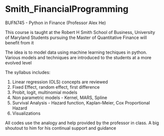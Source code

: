 # Smith_FinancialProgramming
BUFN745 - Python in Finance (Professor Alex He)

This course is taught at the Robert H Smith School of Business, University of Maryland
Students pursuing the Master of Quantitative Finance will benefit from it 

The idea is to model data using machine learning techiques in python.
Various models and techniques are introduced to the students at a more evolved level

The syllabus includes:
1. Linear regression (OLS) concepts are reviewed
2. Fixed Effect, random effect, first difference 
3. Probit, logit, multinomial models
4. Non parametric models - Kernel, MARS, Spline
5. Survival Analysis - Hazard function, Kaplan-Meier, Cox Proportional Hazard
6. Visualizations

All codes use the analogy and help provided by the professor in class. 
A big shoutout to him for his continual support and guidance
